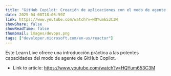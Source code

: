 ```yaml
---
title: "GitHub Copilot: Creación de aplicaciones con el modo de agente de GitHub Copilot"
date: 2025-04-08T18:05:59Z
link: https://www.youtube.com/watch?v=HQYum653C3M
showShare: false
showReadTime: false
thumbnail: images/devops.png
tags: ["developer.microsoft.com/en-us/reactor"]
---
```

Este Learn Live ofrece una introducción práctica a las potentes capacidades del modo de agente de GitHub Copilot.

- Link to article: https://www.youtube.com/watch?v=HQYum653C3M